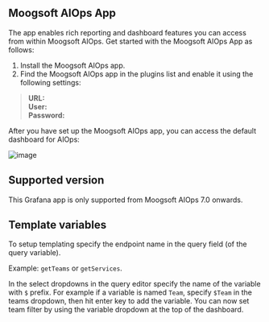 ## Moogsoft AIOps App

The app enables rich reporting and dashboard features you can access from within Moogsoft AIOps. Get started with the Moogsoft AIOps App as follows:

1. Install the Moogsoft AIOps app.
2. Find the Moogsoft AIOps app in the plugins list and enable it using the following settings:

> __URL:__ <URL for Moogsoft AIOps>  
> __User:__ <graze username>    
> __Password:__ <graze password>

After you have set up the Moogsoft AIOps app, you can access the default dashboard for AIOps:

![image](https://user-images.githubusercontent.com/434655/37357753-7cccf9ae-26e9-11e8-94b0-8b235515c2e0.png)

## Supported version

This Grafana app is only supported from Moogsoft AIOps 7.0 onwards.

## Template variables

To setup templating specify the endpoint name in the query field (of the query variable).

Example: `getTeams` or `getServices`.

In the select dropdowns in the query editor specify the name of the variable with `$` prefix. For example if a variable is named `Team`, specify `$Team` in the teams dropdown, then hit enter key to add the variable. You can now set team filter by using the variable dropdown at the top of the dashboard.
